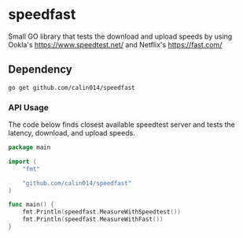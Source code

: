 # speedfast
Small GO library that tests the download and upload speeds by using Ookla's https://www.speedtest.net/ and Netflix's https://fast.com/

## Dependency

```
go get github.com/calin014/speedfast
```

### API Usage
The code below finds closest available speedtest server and tests the latency, download, and upload speeds.
```go
package main

import (
	"fmt"

	"github.com/calin014/speedfast"
)

func main() {
	fmt.Println(speedfast.MeasureWithSpeedtest())
	fmt.Println(speedfast.MeasureWithFast())
}
```
